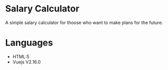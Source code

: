 # Salary Calculator

A simple salary calculator for thoose who want to make plans for the future.

# Languages

- HTML:5
- Vuejs V2.16.0
